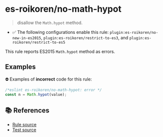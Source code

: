 # es-roikoren/no-math-hypot
> disallow the `Math.hypot` method.

- ✅ The following configurations enable this rule: `plugin:es-roikoren/no-new-in-es2015`, `plugin:es-roikoren/restrict-to-es3`, and `plugin:es-roikoren/restrict-to-es5`

This rule reports ES2015 `Math.hypot` method as errors.

## Examples

⛔ Examples of **incorrect** code for this rule:

```js
/*eslint es-roikoren/no-math-hypot: error */
const n = Math.hypot(value);
```

## 📚 References

- [Rule source](https://github.com/roikoren755/eslint-plugin-es/blob/v3.0.0/src/rules/no-math-hypot.ts)
- [Test source](https://github.com/roikoren755/eslint-plugin-es/blob/v3.0.0/tests/src/rules/no-math-hypot.ts)
